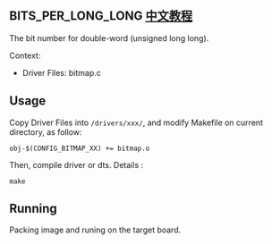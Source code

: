 BITS_PER_LONG_LONG [中文教程](https://biscuitos.github.io/blog/BITMAP_BITS_PER_LONG_LONG/)
----------------------------------

The bit number for double-word (unsigned long long).

Context:

* Driver Files: bitmap.c

## Usage

Copy Driver Files into `/drivers/xxx/`, and modify Makefile on current 
directory, as follow:

```
obj-$(CONFIG_BITMAP_XX) += bitmap.o
```

Then, compile driver or dts. Details :

```
make
```

## Running

Packing image and runing on the target board.
